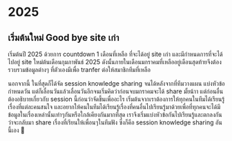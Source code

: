 # 2025

## เริ่มต้นใหม่ Good bye site เก่า

เริ่มต้นปี 2025 ด้วยการ countdown 1 เดือนที่เหลือ ที่จะได้อยู่ site เก่า และมีกำหนดการที่จะได้ไปอยู่ site ใหม่ต้นเดือนกุมภาพันธ์ 2025 ดังนั้นภายในเดือนมกราคมที่เหลืออยู่เดือนสุดท้ายจึงต้องรวบรวมข้อมูลต่างๆ ที่ตัวเองมีเพื่อ tranfer ต่อให้สมาชิกทีมที่เหลือ 

นอกจากนี้ ในที่สุดก็ได้จัด session knowledge sharing จนได้หลังจากที่ทีมวางแผน แบ่งหัวข้อ กำหนดวัน แต่ก็เลื่อนวันแล้วเลื่อนวันอีกจนเริ่มคิดว่าก่อนจบมกราคมจะได้ share มั้ยน้าา แต่ก่อนอื่นต้องอธิบายเกี่ยวกับ session นี้ก่อนว่าจัดขึ้นเพื่ออะไร เริ่มต้นจากเราต้องการให้ทุกคนในทีมได้เรียนรู้เรื่องที่แต่ละคนสนใจ และอยากให้คนในทีมได้เรียนรู้เรื่องที่คนอื่นไปเรียนรู้มาด้วยเพื่อที่ทุกคนจะได้มีข้อมูลในเรื่องเหล่านั้นเท่าๆกันหรือใกล้เคียงกันมากที่สุด เราจึงเริ่มแบ่งหัวข้อกันไปเรียนรู้และตกลงกันว่าจะกลับมา share เรื่องที่เรียนให้เพื่อนๆในทีมฟัง ซึ่งก็คือ session knowledge sharing อันนี้เอง 🎉


